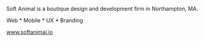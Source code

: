 Soft Animal is a boutique design and development firm in Northampton, MA.

Web * Mobile * UX * Branding

www.softanimal.io
